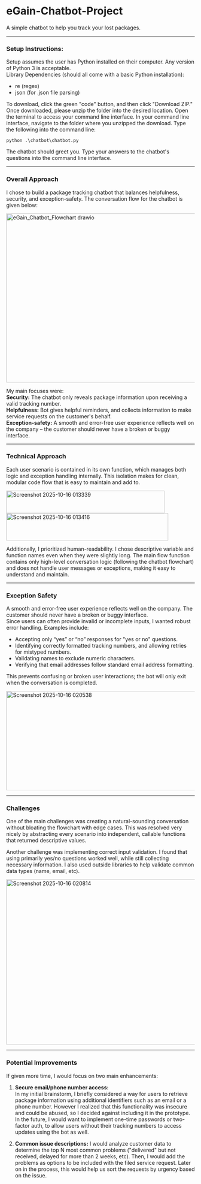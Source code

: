 # eGain-Chatbot-Project
A simple chatbot to help you track your lost packages.

---

### Setup Instructions:
Setup assumes the user has Python installed on their computer. Any version of Python 3 is acceptable.  
Library Dependencies (should all come with a basic Python installation): 
- re (regex)
- json (for .json file parsing)  

To download, click the green "code" button, and then click "Download ZIP." Once downloaded, please unzip the folder into the desired location. Open the terminal to access your command line interface. In your command line interface, navigate to the folder where you unzipped the download. Type the following into the command line:  

`python .\chatbot\chatbot.py`    

The chatbot should greet you. Type your answers to the chatbot's questions into the command line interface. 

---

### Overall Approach

I chose to build a package tracking chatbot that balances helpfulness, security, and exception-safety. The conversation flow for the chatbot is given below:

<img width="936" height="451" alt="eGain_Chatbot_Flowchart drawio" src="https://github.com/user-attachments/assets/4692b4d7-b9c5-4137-8104-aaf81f974d24" />


My main focuses were:  
**Security:** The chatbot only reveals package information upon receiving a valid tracking number.   
**Helpfulness:** Bot gives helpful reminders, and collects information to make service requests on the customer's behalf.  
**Exception-safety:** A smooth and error-free user experience reflects well on the company – the customer should never have a broken or buggy interface.   

---

### Technical Approach

Each user scenario is contained in its own function, which manages both logic and exception handling internally. This isolation makes for clean, modular code flow that is easy to maintain and add to. 

<img width="423" height="60" alt="Screenshot 2025-10-16 013339" src="https://github.com/user-attachments/assets/0b9f1b7c-dcab-4abf-8658-77221419e7ef" />

<img width="433" height="73" alt="Screenshot 2025-10-16 013416" src="https://github.com/user-attachments/assets/2c985818-482a-4aea-a8e5-fac8b0e976f7" />

Additionally, I prioritized human-readability. I chose descriptive variable and function names even when they were slightly long. The main flow function contains only high-level conversation logic (following the chatbot flowchart) and does not handle user messages or exceptions, making it easy to understand and maintain. 

---

### Exception Safety

A smooth and error-free user experience reflects well on the company. The customer should never have a broken or buggy interface.   
Since users can often provide invalid or incomplete inputs, I wanted robust error handling. Examples include:

- Accepting only “yes” or “no” responses for "yes or no" questions.
- Identifying correctly formatted tracking numbers, and allowing retries for mistyped numbers.
- Validating names to exclude numeric characters.
- Verifying that email addresses follow standard email address formatting.

This prevents confusing or broken user interactions; the bot will only exit when the conversation is completed.

<img width="1089" height="265" alt="Screenshot 2025-10-16 020538" src="https://github.com/user-attachments/assets/107b482a-27d5-4fad-be7e-b1c708987cbe" />

---

### Challenges

One of the main challenges was creating a natural-sounding conversation without bloating the flowchart with edge cases. This was resolved very nicely by abstracting every scenario into independent, callable functions that returned descriptive values.

Another challenge was implementing correct input validation. I found that using primarily yes/no questions worked well, while still collecting necessary information. I also used outside libraries to help validate common data types (name, email, etc).

<img width="1074" height="441" alt="Screenshot 2025-10-16 020814" src="https://github.com/user-attachments/assets/27c647f8-ad1c-40e8-acce-d73e35dff056" />

---

### Potential Improvements

If given more time, I would focus on two main enhancements:

1. **Secure email/phone number access:**   
   In my initial brainstorm, I briefly considered a way for users to retrieve package information using additional identifiers such as an email or a phone number. However I realized that this functionality was insecure and could be abused, so I decided against including it in the prototype. In the future, I would want to implement one-time passwords or two-factor auth, to allow users without their tracking numbers to access updates using the bot as well.

2. **Common issue descriptions:**
   I would analyze customer data to determine the top N most common problems ("delivered" but not received, delayed for more than 2 weeks, etc). Then, I would add the problems as options to be included with the filed service request. Later on in the process, this would help us sort the requests by urgency based on the issue.


